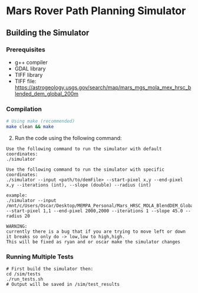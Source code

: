 # Mars Rover Path Planning Simulator

## Building the Simulator

### Prerequisites
- g++ compiler
- GDAL library
- TIFF library
- TIFF file: https://astrogeology.usgs.gov/search/map/mars_mgs_mola_mex_hrsc_blended_dem_global_200m

### Compilation
```bash
# Using make (recommended)
make clean && make
```

2. Run the code using the following command:

```
Use the following command to run the simulator with default coordinates:
./simulator

Use the following command to run the simulator with specific coordinates:
./simulator --input <path/to/demFile> --start-pixel x,y --end-pixel x,y --iterations (int), --slope (double) --radius (int)

example:
./simulator --input /mnt/c/Users/Oscar/Desktop/MEMPA_Personal/Mars_HRSC_MOLA_BlendDEM_Global_200mp_v2.tif --start-pixel 1,1 --end-pixel 2000,2000 --iterations 1 --slope 45.0 --radius 20

WARNING:
currently there is a bug that if you are trying to move left or down it breaks so only do -> low,low to high,high.   
This will be fixed as ryan and or oscar make the simulator changes 
```

### Running Multiple Tests
```
# First build the simulator then:
cd /sim/tests
./run_tests.sh
# Output will be saved in /sim/test_results
```
